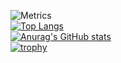 ![Metrics](https://metrics.lecoq.io/whynamed?template=terminal&base.indepth=false&base.hireable=false&config.timezone=Asia%2FShanghai)
<br>
[![Top Langs](https://github-readme-stats.vercel.app/api/top-langs/?username=whynamed&layout=compact)](https://github.com/anuraghazra/github-readme-stats)
<br>
[![Anurag's GitHub stats](https://github-readme-stats.vercel.app/api?username=whynamed)](https://github.com/anuraghazra/github-readme-stats)
<br>
[![trophy](https://github-profile-trophy.vercel.app/?username=whynamed)](https://github.com/ryo-ma/github-profile-trophy)
